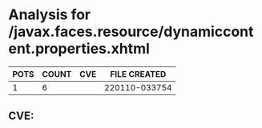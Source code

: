# Analysis for /javax.faces.resource/dynamiccontent.properties.xhtml
| POTS | COUNT | CVE | FILE CREATED |
|---|---|---|---|
| 1 | 6 | | 220110-033754 |

## CVE: 